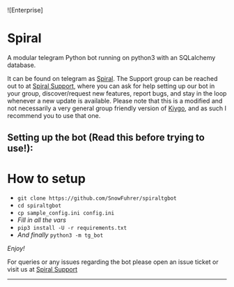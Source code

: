 ![Enterprise]
# Spiral

A modular telegram Python bot running on python3 with an SQLalchemy database.

It can be found on telegram as [Spiral](https://t.me/enrapturedoverwatch_bot).
The Support group can be reached out to at [Spiral Support](https://t.me/spiralsupport), where you can ask for help setting up our bot in your group, discover/request new features, report bugs, and stay in the loop whenever a new update is available.
Please note that this is a modified and not necessarily a very general group friendly version of [Kiygo](https://github.com/AnimeKaizoku/EnterpriseALRobot), and as such I recommend you to use that one.

## Setting up the bot (Read this before trying to use!):


# How to setup

- `git clone https://github.com/SnowFuhrer/spiraltgbot`
- `cd spiraltgbot`
- `cp sample_config.ini config.ini`
- *Fill in all the vars*
- `pip3 install -U -r requirements.txt`
- *And finally* `python3 -m tg_bot`

*Enjoy!*


For queries or any issues regarding the bot please open an issue ticket or visit us at [Spiral Support](https://t.me/spiralsupport)  

-------------------------------------------------------------------------------------

